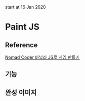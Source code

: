 start at 16 Jan 2020

# Paint JS

<!-- [Momentum 바로가기](https://momentumdash.com/) -->

## Reference

[Nomad Coder 바닐라 JS로 게임 만들기](https://academy.nomadcoders.co/p/vanilla-js-part-two-kr)

## 기능

<!-- 1. 캔버스 API 불러오기 -->

## 완성 이미지

<!-- ![완성본](/images/preview/preview.png) -->
